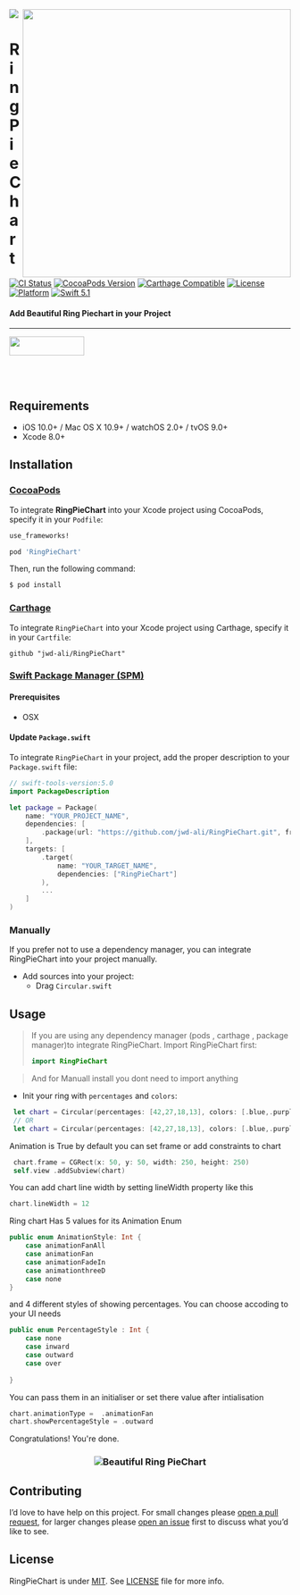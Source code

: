 <img src="https://github.com/jwd-ali/TidalTestProject/blob/master/images/header/header.png">
<img align="right" src="https://github.com/jwd-ali/RingPieChart/blob/master/images/demo.png" width="480" />
<p><h1 align="left">RingPieChart</h1></p>

[![CI Status](https://travis-ci.org/jwd-ali/RingPieChart.svg)](https://travis-ci.org/jwd-ali/RingPieChart)
[![CocoaPods Version](https://img.shields.io/cocoapods/v/RingPieChart.svg?style=flat)](https://cocoapods.org/pods/RingPieChart)
[![Carthage Compatible](https://img.shields.io/badge/Carthage-compatible-0473B3.svg?style=flat)](https://github.com/Carthage/Carthage)
[![License](https://img.shields.io/cocoapods/l/RingPieChart.svg?style=flat)](https://cocoapods.org/pods/RingPieChart)
[![Platform](https://img.shields.io/cocoapods/p/RingPieChart.svg?style=flat)](https://cocoapods.org/pods/RingPieChart)
[![Swift 5.1](https://img.shields.io/badge/swift-5.1-orange)](https://swift.org)

<p><h4>Add Beautiful Ring Piechart in your Project</h4></p>

___

<p> 
  

<a href="https://www.linkedin.com/in/jawad-ali-3804ab24/"><img src="https://i.imgur.com/vGjsQPt.png" width="134" height="34"></a>  

</br></br>


## Requirements

- iOS 10.0+ / Mac OS X 10.9+ / watchOS 2.0+ / tvOS 9.0+
- Xcode 8.0+

## Installation

### [CocoaPods](http://cocoapods.org)

To integrate **RingPieChart** into your Xcode project using CocoaPods, specify it in your `Podfile`:

```ruby
use_frameworks!

pod 'RingPieChart'
```

Then, run the following command:

```bash
$ pod install
```

### [Carthage](http://github.com/Carthage/Carthage)

To integrate `RingPieChart` into your Xcode project using Carthage, specify it in your `Cartfile`:

```ogdl
github "jwd-ali/RingPieChart"
```

### [Swift Package Manager (SPM)](https://swift.org/package-manager)

#### Prerequisites
- OSX


#### Update `Package.swift`
To integrate `RingPieChart` in your project, add the proper description to your `Package.swift` file:
```swift
// swift-tools-version:5.0
import PackageDescription

let package = Package(
    name: "YOUR_PROJECT_NAME",
    dependencies: [
        .package(url: "https://github.com/jwd-ali/RingPieChart.git", from: "2.0.0")
    ],
    targets: [
        .target(
            name: "YOUR_TARGET_NAME",
            dependencies: ["RingPieChart"]
        ),
        ...
    ]
)
```

### Manually

If you prefer not to use a dependency manager, you can integrate RingPieChart into your project manually.

- Add sources into your project:
  - Drag `Circular.swift`

## Usage

> If you are using any dependency manager (pods , carthage , package manager)to integrate RingPieChart. Import RingPieChart first:
> ```swift
> import RingPieChart
> ```

> And for Manuall install you dont need to import anything 

- Init your ring with  `percentages` and `colors`:
```swift
 let chart = Circular(percentages: [42,27,18,13], colors: [.blue,.purple,.orange,.red],aimationType: .animationFadeIn,showPercentageStyle: .inward)
 // OR 
 let chart = Circular(percentages: [42,27,18,13], colors: [.blue,.purple,.orange,.red])
```
Animation is True by default 
you can set frame or add constraints to chart 

```swift
 chart.frame = CGRect(x: 50, y: 50, width: 250, height: 250)
 self.view .addSubview(chart)
```
You can add chart line width by setting lineWidth property like this 
```swift
chart.lineWidth = 12 
```
Ring chart Has 5 values for its Animation Enum 
```swift 
public enum AnimationStyle: Int {
    case animationFanAll
    case animationFan
    case animationFadeIn
    case animationthreeD
    case none
}
```
and 4 different styles of showing percentages. You can choose accoding to your UI needs

```swift
public enum PercentageStyle : Int {
    case none
    case inward
    case outward
    case over
    
}
```

You can pass them in an initialiser or set there value after intialisation 
```swift
chart.animationType =  .animationFan
chart.showPercentageStyle = .outward
```
Congratulations! You're done.

<h3 align="center">
    <img src="https://github.com/jwd-ali/RingPieChart/blob/master/images/ezgif.com-video-to-gif.gif"  alt="Beautiful Ring PieChart" />
</h3>


## Contributing

I’d love to have help on this project. For small changes please [open a pull request](https://github.com/douglashill/KeyboardKit/pulls), for larger changes please [open an issue](https://github.com/douglashill/KeyboardKit/issues) first to discuss what you’d like to see.


License
-------

RingPieChart is under [MIT](https://opensource.org/licenses/MIT). See [LICENSE](LICENSE) file for more info.
